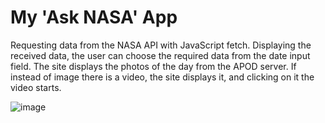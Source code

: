 # My 'Ask NASA' App

Requesting data from the NASA API with JavaScript fetch. Displaying the received data, the user can choose the required data from the date input field.
The site displays the photos of the day from the APOD server. If instead of image there is a video, the site displays it, and clicking on it the video starts.

![image](https://user-images.githubusercontent.com/64640272/156896367-20408796-acd9-4393-a603-b87352c8460f.png)
